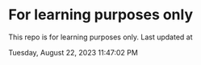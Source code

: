 # For learning purposes only
This repo is for learning purposes only.
Last updated at

Tuesday, August 22, 2023 11:47:02 PM

